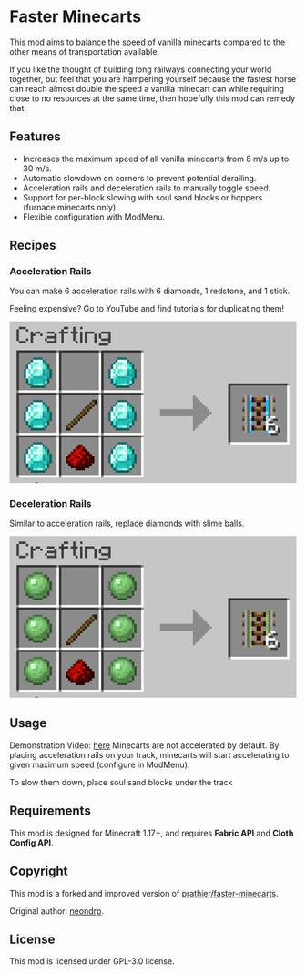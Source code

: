 # Faster Minecarts

This mod aims to balance the speed of vanilla minecarts compared to the other means of transportation available.

If you like the thought of building long railways connecting your world together, but feel that you are hampering yourself because the fastest horse can reach almost double the speed a vanilla minecart can while requiring close to no resources at the same time, then hopefully this mod can remedy that.

## Features
* Increases the maximum speed of all vanilla minecarts from 8 m/s up to 30 m/s.
* Automatic slowdown on corners to prevent potential derailing.
* Acceleration rails and deceleration rails to manually toggle speed.
* Support for per-block slowing with soul sand blocks or hoppers (furnace minecarts only).
* Flexible configuration with ModMenu.

## Recipes
### Acceleration Rails
You can make 6 acceleration rails with 6 diamonds, 1 redstone, and 1 stick.

Feeling expensive? Go to YouTube and find tutorials for duplicating them!

![](https://github.com/fiddleyowl/faster-minecarts/blob/master/Resources/acceleration-rail-recipe.png?raw=true)

### Deceleration Rails
Similar to acceleration rails, replace diamonds with slime balls.

![](https://github.com/fiddleyowl/faster-minecarts/blob/master/Resources/deceleration-rail-recipe.png?raw=true)

## Usage
Demonstration Video: [here]()
Minecarts are not accelerated by default. By placing acceleration rails on your track, minecarts will start accelerating to given maximum speed (configure in ModMenu).

To slow them down, place soul sand blocks under the track

## Requirements
This mod is designed for Minecraft 1.17+, and requires **Fabric API** and **Cloth Config API**.

## Copyright
This mod is a forked and improved version of [prathier/faster-minecarts](https://github.com/prathier/faster-minecarts).

Original author: [neondrp](https://www.curseforge.com/members/neondrp).

## License
This mod is licensed under GPL-3.0 license. 


